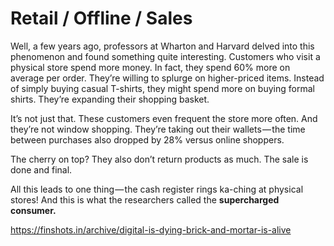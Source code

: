 # Retail / Offline / Sales

Well, a few years ago, professors at Wharton and Harvard delved into this phenomenon and found something quite interesting. Customers who visit a physical store spend more money. In fact, they spend 60% more on average per order. They’re willing to splurge on higher-priced items. Instead of simply buying casual T-shirts, they might spend more on buying formal shirts. They’re expanding their shopping basket.

It’s not just that. These customers even frequent the store more often. And they’re not window shopping. They’re taking out their wallets — the time between purchases also dropped by 28% versus online shoppers.

The cherry on top? They also don’t return products as much. The sale is done and final.

All this leads to one thing — the cash register rings ka-ching at physical stores! And this is what the researchers called the **supercharged consumer.**

<https://finshots.in/archive/digital-is-dying-brick-and-mortar-is-alive>